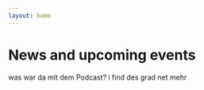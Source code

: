 ```yaml
---
layout: home
---
```

# News and upcoming events


was war da mit dem Podcast? i find des grad net mehr
